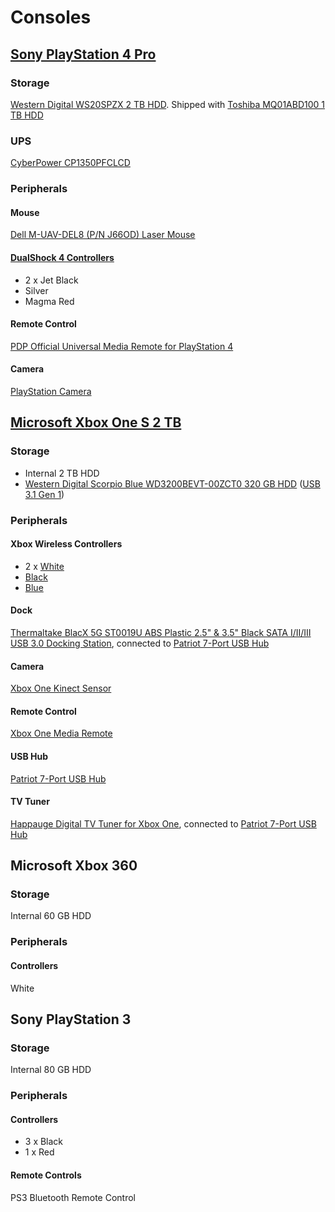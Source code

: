 # Consoles

## [Sony PlayStation 4 Pro](https://www.playstation.com/en-us/explore/ps4-pro/)

### Storage

[Western Digital WS20SPZX 2 TB HDD](https://www.wd.com/content/dam/wdc/website/downloadable_assets/eng/spec_data_sheet/2879-771437.pdf). Shipped with [Toshiba MQ01ABD100 1 TB HDD](https://toshiba.semicon-storage.com/content/dam/toshiba-ss/asia-pacific/docs/product/storage/product-manual/cHDD-MQ01ABDxxx-Product-Overview.pdf)

### UPS

[CyberPower CP1350PFCLCD](https://github.com/jdrch/Hardware/blob/master/UPS.md#battery-backed-up-devices-1)

### Peripherals

#### Mouse

[Dell M-UAV-DEL8 (P/N J66OD) Laser Mouse](https://www.dell.com/support/home/us/en/19/product-support/product/dell-lasr-mouse/docs)

#### [DualShock 4 Controllers](https://www.playstation.com/en-us/explore/accessories/gaming-controllers/dualshock-4/)

* 2 x Jet Black
* Silver
* Magma Red

#### Remote Control 

[PDP Official Universal Media Remote for PlayStation 4](https://www.pdp.com/en/shop/universal-media-remote-for-ps4)

#### Camera

[PlayStation Camera](https://www.playstation.com/en-us/explore/accessories/vr-accessories/playstation-camera/)

## [Microsoft Xbox One S 2 TB](https://www.eurogamer.net/articles/2016-08-08-it-looks-like-the-white-xbox-one-s-2tb-has-sold-out-for-good)

### Storage

* Internal 2 TB HDD
* [Western Digital Scorpio Blue WD3200BEVT-00ZCT0 320 GB HDD](http://www.farnell.com/datasheets/576433.pdf) ([USB 3.1 Gen 1](https://github.com/jdrch/Hardware/blob/master/Consoles.md#dock))

### Peripherals

#### Xbox Wireless Controllers

* 2 x [White](https://www.xbox.com/en-US/xbox-one/accessories/controllers/xbox-wireless-controller)
* [Black](https://www.xbox.com/en-US/xbox-one/accessories/controllers/xbox-black-wireless-controller)
* [Blue](https://www.xbox.com/en-US/xbox-one/accessories/controllers/blue-wireless-controller)

#### Dock

[Thermaltake BlacX 5G ST0019U ABS Plastic 2.5" & 3.5" Black SATA I/II/III USB 3.0 Docking Station](https://www.newegg.com/thermaltake-st0019u-office-products/p/N82E16817153133R), connected to [Patriot 7-Port USB Hub](https://github.com/jdrch/Hardware/blob/master/Consoles.md#usb-hub)

#### Camera

[Xbox One Kinect Sensor](https://support.xbox.com/en-US/browse/xbox-one/accessories/Kinect)

#### Remote Control

[Xbox One Media Remote](https://support.xbox.com/en-US/xbox-one/accessories/xbox-one-media-remote-info)

#### USB Hub

[Patriot 7-Port USB Hub](https://info.patriotmemory.com/patriot-7-port-usb-hub)

#### TV Tuner

[Happauge Digital TV Tuner for Xbox One](https://www.hauppauge.com/pages/products/data_xboxtv.html), connected to [Patriot 7-Port USB Hub](https://github.com/jdrch/Hardware/blob/master/Consoles.md#usb-hub)

## Microsoft Xbox 360 

### Storage

Internal 60 GB HDD

### Peripherals

#### Controllers

White

## Sony PlayStation 3

### Storage

Internal 80 GB HDD

### Peripherals

#### Controllers

* 3 x Black
* 1 x Red

#### Remote Controls

PS3 Bluetooth Remote Control
